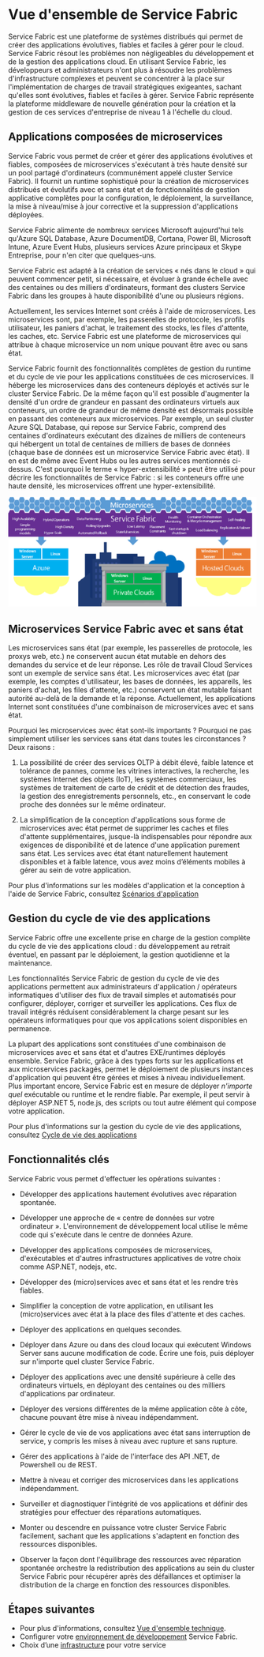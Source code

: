 <properties 
   pageTitle="Vue d’ensemble de Service Fabric | Microsoft Azure" 
   description="Présentation de Service Fabric, où les applications sont composées de microservices. Service Fabric est une plateforme de systèmes distribués qui permet de créer des applications évolutives, fiables et faciles à gérer pour le cloud" 
   services="service-fabric" 
   documentationCenter=".net" 
   authors="msfussell" 
   manager="timlt" 
   editor="masnider"/>

<tags
   ms.service="service-fabric"
   ms.devlang="dotnet"
   ms.topic="article"
   ms.tgt_pltfrm="NA"
   ms.workload="NA" 
   ms.date="08/25/2015"
   ms.author="mfussell"/>

# Vue d'ensemble de Service Fabric
Service Fabric est une plateforme de systèmes distribués qui permet de créer des applications évolutives, fiables et faciles à gérer pour le cloud. Service Fabric résout les problèmes non négligeables du développement et de la gestion des applications cloud. En utilisant Service Fabric, les développeurs et administrateurs n'ont plus à résoudre les problèmes d'infrastructure complexes et peuvent se concentrer à la place sur l'implémentation de charges de travail stratégiques exigeantes, sachant qu'elles sont évolutives, fiables et faciles à gérer. Service Fabric représente la plateforme middleware de nouvelle génération pour la création et la gestion de ces services d'entreprise de niveau 1 à l'échelle du cloud.

## Applications composées de microservices
Service Fabric vous permet de créer et gérer des applications évolutives et fiables, composées de microservices s'exécutant à très haute densité sur un pool partagé d'ordinateurs (communément appelé cluster Service Fabric). Il fournit un runtime sophistiqué pour la création de microservices distribués et évolutifs avec et sans état et de fonctionnalités de gestion applicative complètes pour la configuration, le déploiement, la surveillance, la mise à niveau/mise à jour corrective et la suppression d'applications déployées.

Service Fabric alimente de nombreux services Microsoft aujourd'hui tels qu'Azure SQL Database, Azure DocumentDB, Cortana, Power BI, Microsoft Intune, Azure Event Hubs, plusieurs services Azure principaux et Skype Entreprise, pour n'en citer que quelques-uns.

Service Fabric est adapté à la création de services « nés dans le cloud » qui peuvent commencer petit, si nécessaire, et évoluer à grande échelle avec des centaines ou des milliers d'ordinateurs, formant des clusters Service Fabric dans les groupes à haute disponibilité d'une ou plusieurs régions.

Actuellement, les services Internet sont créés à l'aide de microservices. Les microservices sont, par exemple, les passerelles de protocole, les profils utilisateur, les paniers d'achat, le traitement des stocks, les files d'attente, les caches, etc. Service Fabric est une plateforme de microservices qui attribue à chaque microservice un nom unique pouvant être avec ou sans état.

Service Fabric fournit des fonctionnalités complètes de gestion du runtime et du cycle de vie pour les applications constituées de ces microservices. Il héberge les microservices dans des conteneurs déployés et activés sur le cluster Service Fabric. De la même façon qu'il est possible d'augmenter la densité d'un ordre de grandeur en passant des ordinateurs virtuels aux conteneurs, un ordre de grandeur de même densité est désormais possible en passant des conteneurs aux microservices. Par exemple, un seul cluster Azure SQL Database, qui repose sur Service Fabric, comprend des centaines d'ordinateurs exécutant des dizaines de milliers de conteneurs qui hébergent un total de centaines de milliers de bases de données (chaque base de données est un microservice Service Fabric avec état). Il en est de même avec Event Hubs ou les autres services mentionnés ci-dessus. C'est pourquoi le terme « hyper-extensibilité » peut être utilisé pour décrire les fonctionnalités de Service Fabric : si les conteneurs offre une haute densité, les microservices offrent une hyper-extensibilité.

![Plateforme Service Fabric][Image1]

## Microservices Service Fabric avec et sans état

Les microservices sans état (par exemple, les passerelles de protocole, les proxys web, etc.) ne conservent aucun état mutable en dehors des demandes du service et de leur réponse. Les rôle de travail Cloud Services sont un exemple de service sans état. Les microservices avec état (par exemple, les comptes d'utilisateur, les bases de données, les appareils, les paniers d'achat, les files d'attente, etc.) conservent un état mutable faisant autorité au-delà de la demande et la réponse. Actuellement, les applications Internet sont constituées d'une combinaison de microservices avec et sans état.
 
Pourquoi les microservices avec état sont-ils importants ? Pourquoi ne pas simplement utiliser les services sans état dans toutes les circonstances ? Deux raisons :

1) La possibilité de créer des services OLTP à débit élevé, faible latence et tolérance de pannes, comme les vitrines interactives, la recherche, les systèmes Internet des objets (IoT), les systèmes commerciaux, les systèmes de traitement de carte de crédit et de détection des fraudes, la gestion des enregistrements personnels, etc., en conservant le code proche des données sur le même ordinateur.

2) La simplification de la conception d'applications sous forme de microservices avec état permet de supprimer les caches et files d'attente supplémentaires, jusque-là indispensables pour répondre aux exigences de disponibilité et de latence d'une application purement sans état. Les services avec état étant naturellement hautement disponibles et à faible latence, vous avez moins d’éléments mobiles à gérer au sein de votre application.

Pour plus d'informations sur les modèles d'application et la conception à l'aide de Service Fabric, consultez [Scénarios d'application](service-fabric-application-scenarios.md)

## Gestion du cycle de vie des applications
Service Fabric offre une excellente prise en charge de la gestion complète du cycle de vie des applications cloud : du développement au retrait éventuel, en passant par le déploiement, la gestion quotidienne et la maintenance.

Les fonctionnalités Service Fabric de gestion du cycle de vie des applications permettent aux administrateurs d'application / opérateurs informatiques d'utiliser des flux de travail simples et automatisés pour configurer, déployer, corriger et surveiller les applications. Ces flux de travail intégrés réduisent considérablement la charge pesant sur les opérateurs informatiques pour que vos applications soient disponibles en permanence.

La plupart des applications sont constituées d'une combinaison de microservices avec et sans état et d'autres EXE/runtimes déployés ensemble. Service Fabric, grâce à des types forts sur les applications et aux microservices packagés, permet le déploiement de plusieurs instances d'application qui peuvent être gérées et mises à niveau individuellement. Plus important encore, Service Fabric est en mesure de déployer *n'importe quel* exécutable ou runtime et le rendre fiable. Par exemple, il peut servir à déployer ASP.NET 5, node.js, des scripts ou tout autre élément qui compose votre application.
  
Pour plus d'informations sur la gestion du cycle de vie des applications, consultez [Cycle de vie des applications](service-fabric-application-lifecycle.md)

## Fonctionnalités clés
Service Fabric vous permet d'effectuer les opérations suivantes :

- Développer des applications hautement évolutives avec réparation spontanée.

- Développer une approche de « centre de données sur votre ordinateur ». L'environnement de développement local utilise le même code qui s'exécute dans le centre de données Azure.
 
- Développer des applications composées de microservices, d'exécutables et d'autres infrastructures applicatives de votre choix comme ASP.NET, nodejs, etc.

- Développer des (micro)services avec et sans état et les rendre très fiables.

- Simplifier la conception de votre application, en utilisant les (micro)services avec état à la place des files d'attente et des caches.
 
- Déployer des applications en quelques secondes.

- Déployer dans Azure ou dans des cloud locaux qui exécutent Windows Server sans aucune modification de code. Écrire une fois, puis déployer sur n'importe quel cluster Service Fabric.

- Déployer des applications avec une densité supérieure à celle des ordinateurs virtuels, en déployant des centaines ou des milliers d'applications par ordinateur.

- Déployer des versions différentes de la même application côte à côte, chacune pouvant être mise à niveau indépendamment.
 
- Gérer le cycle de vie de vos applications avec état sans interruption de service, y compris les mises à niveau avec rupture et sans rupture.

- Gérer des applications à l'aide de l'interface des API .NET, de Powershell ou de REST.
 
- Mettre à niveau et corriger des microservices dans les applications indépendamment.

- Surveiller et diagnostiquer l'intégrité de vos applications et définir des stratégies pour effectuer des réparations automatiques.

- Monter ou descendre en puissance votre cluster Service Fabric facilement, sachant que les applications s'adaptent en fonction des ressources disponibles.

- Observer la façon dont l'équilibrage des ressources avec réparation spontanée orchestre la redistribution des applications au sein du cluster Service Fabric pour récupérer après des défaillances et optimiser la distribution de la charge en fonction des ressources disponibles.

<!--Every topic should have next steps and links to the next logical set of content to keep the customer engaged-->
## Étapes suivantes

* Pour plus d'informations, consultez [Vue d'ensemble technique](service-fabric-technical-overview.md).
* Configurer votre [environnement de développement](service-fabric-get-started.md) Service Fabric.  
* Choix d’une [infrastructure](service-fabric-choose-framework.md) pour votre service


[Image1]: media/service-fabric-overview/Service-Fabric-Overview.png

 

<!---HONumber=Nov15_HO2-->